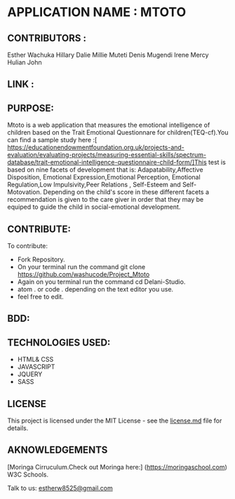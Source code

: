         

# APPLICATION NAME :  MTOTO
    
## CONTRIBUTORS : 

Esther Wachuka
Hillary Dalie
Millie Muteti
Denis Mugendi
Irene Mercy
Hulian John

## LINK :

    
## PURPOSE:
Mtoto is a web application that measures the emotional intelligence of children based on the Trait Emotional Questionnare for children(TEQ-cf).You can find a sample study here :[ https://educationendowmentfoundation.org.uk/projects-and-evaluation/evaluating-projects/measuring-essential-skills/spectrum-database/trait-emotional-intelligence-questionnaire-child-form/]This test is based on nine facets of development that is: Adapatability,Affective Disposition, Emotional Expression,Emotional Perception, Emotional Regulation,Low Impulsivity,Peer Relations , Self-Esteem and Self-Motovation. Depending on the child's score in these different facets a recommendation is given to the care giver in order that they may  be equiped to guide the child in social-emotional development.  
  
## CONTRIBUTE:

To contribute:
 * Fork Repository.
 * On your terminal run the command git clone https://github.com/washucode/Project_Mtoto
 * Again on you terminal run the command cd Delani-Studio.
 * atom . or code . depending on the text editor you use.
 * feel free to edit.

## BDD:

## TECHNOLOGIES USED:
* HTML& CSS
* JAVASCRIPT
* JQUERY
* SASS


## LICENSE

This project is licensed under the MIT License - see the [license.md](license.md) file for details.

## AKNOWLEDGEMENTS

[Moringa Cirruculum.Check out Moringa here:] (https://moringaschool.com)
W3C Schools.




Talk to us: estherw8525@gmail.com
